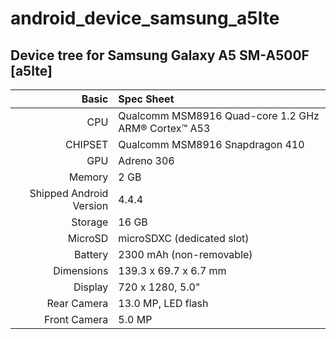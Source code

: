 # android_device_samsung_a5lte

## Device tree for Samsung Galaxy A5 SM-A500F [a5lte]

Basic   | Spec Sheet
-------:|:-------------------------
CPU     | Qualcomm MSM8916 Quad-core 1.2 GHz ARM® Cortex™ A53
CHIPSET | Qualcomm MSM8916 Snapdragon 410
GPU     | Adreno 306
Memory  | 2 GB
Shipped Android Version | 4.4.4
Storage | 16 GB
MicroSD | microSDXC (dedicated slot)
Battery | 2300 mAh (non-removable)
Dimensions | 139.3 x 69.7 x 6.7 mm
Display | 720 x 1280, 5.0"
Rear Camera  | 13.0 MP, LED flash
Front Camera | 5.0 MP

